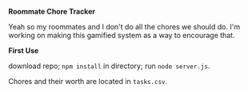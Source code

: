 **Roommate Chore Tracker**

Yeah so my roommates and I don't do all the chores we should do. I'm working on making this gamified system as a way to encourage that.

**First Use**

download repo; `npm install` in directory; run `node server.js`.

Chores and their worth are located in `tasks.csv`.
